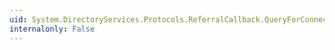 ```yaml
---
uid: System.DirectoryServices.Protocols.ReferralCallback.QueryForConnection
internalonly: False
---
```

